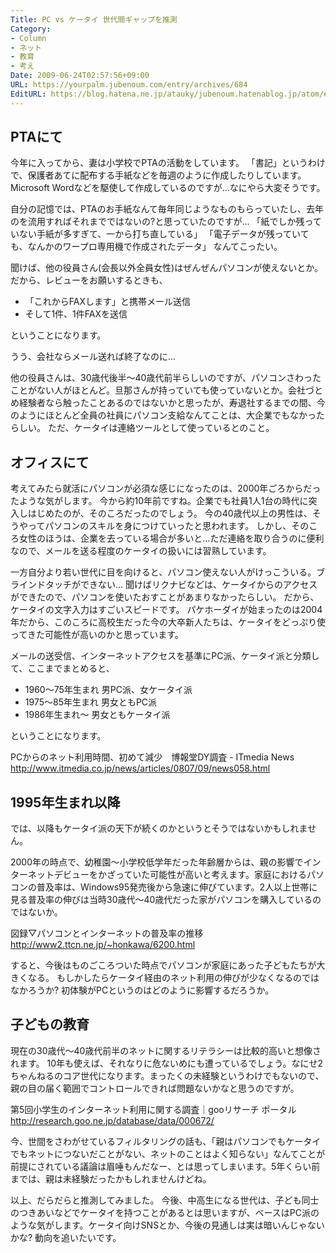 ```yaml
---
Title: PC vs ケータイ 世代間ギャップを推測
Category:
- Column
- ネット
- 教育
- 考え
Date: 2009-06-24T02:57:56+09:00
URL: https://yourpalm.jubenoum.com/entry/archives/684
EditURL: https://blog.hatena.ne.jp/atauky/jubenoum.hatenablog.jp/atom/entry/6653458415120885325
---
```


<h2>PTAにて</h2>

今年に入ってから、妻は小学校でPTAの活動をしています。
「書記」というわけで、保護者あてに配布する手紙などを毎週のように作成したりしています。
Microsoft Wordなどを駆使して作成しているのですが...なにやら大変そうです。

自分の記憶では、PTAのお手紙なんて毎年同じようなものもらっていたし、去年のを流用すればそれまでではないの?と思っていたのですが...
「紙でしか残っていない手紙が多すぎて、一から打ち直している」
「電子データが残っていても、なんかのワープロ専用機で作成されたデータ」
なんてこったい。
<!--more-->
聞けば、他の役員さん(会長以外全員女性)はぜんぜんパソコンが使えないとか。
だから、レビューをお願いするときも、
<ul>
	<li>「これからFAXします」と携帯メール送信</li>
	<li>そして1件、1件FAXを送信</li>
</ul>
ということになります。

うう、会社ならメール送れば終了なのに...

他の役員さんは、30歳代後半～40歳代前半らしいのですが、パソコンさわったことがない人がほとんど。旦那さんが持っていても使っていないとか。会社づとめ経験者なら触ったことあるのではないかと思ったが、寿退社するまでの間、今のようにほとんど全員の社員にパソコン支給なんてことは、大企業でもなかったらしい。
ただ、ケータイは連絡ツールとして使っているとのこと。

<h2>オフィスにて</h2>

考えてみたら就活にパソコンが必須な感じになったのは、2000年ごろからだったような気がします。
今から約10年前ですね。企業でも社員1人1台の時代に突入しはじめたのが、そのころだったのでしょう。
今の40歳代以上の男性は、そうやってパソコンのスキルを身につけていったと思われます。
しかし、そのころ女性のほうは、企業を去っている場合が多いと...ただ連絡を取り合うのに便利なので、メールを送る程度のケータイの扱いには習熟しています。

一方自分より若い世代に目を向けると、パソコン使えない人がけっこういる。ブラインドタッチができない...
聞けばリクナビなどは、ケータイからのアクセスができたので、パソコンを使いたおすことがあまりなかったらしい。
だから、ケータイの文字入力はすごいスピードです。
パケホーダイが始まったのは2004年だから、このころに高校生だった今の大卒新人たちは、ケータイをどっぷり使ってきた可能性が高いのかと思っています。

メールの送受信、インターネットアクセスを基準にPC派、ケータイ派と分類して、ここまでまとめると、
<ul>
	<li>1960～75年生まれ 男PC派、女ケータイ派</li>
	<li>1975～85年生まれ 男女ともPC派</li>
	<li>1986年生まれ～ 男女ともケータイ派</li>
</ul>
ということになります。

PCからのネット利用時間、初めて減少　博報堂DY調査 - ITmedia News
<a href="http://www.itmedia.co.jp/news/articles/0807/09/news058.html">http://www.itmedia.co.jp/news/articles/0807/09/news058.html</a>

<h2>1995年生まれ以降</h2>
では、以降もケータイ派の天下が続くのかというとそうではないかもしれません。

2000年の時点で、幼稚園～小学校低学年だった年齢層からは、親の影響でインターネットデビューをかざっていた可能性が高いと考えます。家庭におけるパソコンの普及率は、Windows95発売後から急速に伸びています。2人以上世帯に見る普及率の伸びは当時30歳代～40歳代だった家がパソコンを購入しているのではないか。

図録▽パソコンとインターネットの普及率の推移
<a href="http://www2.ttcn.ne.jp/~honkawa/6200.html">http://www2.ttcn.ne.jp/~honkawa/6200.html</a>

すると、今後はものごころついた時点でパソコンが家庭にあった子どもたちが大きくなる。
もしかしたらケータイ経由のネット利用の伸びが少なくなるのではなかろうか?
初体験がPCというのはどのように影響するだろうか。

<h2>子どもの教育</h2>
現在の30歳代～40歳代前半のネットに関するリテラシーは比較的高いと想像されます。
10年も使えば、それなりに危ないめにも遭っているでしょう。なにせ2ちゃんねるのコア世代になります。まったくの未経験というわけでもないので、親の目の届く範囲でコントロールできれば問題ないかなと思うのですが。

第5回小学生のインターネット利用に関する調査｜gooリサーチ ポータル
<a href="http://research.goo.ne.jp/database/data/000672/">http://research.goo.ne.jp/database/data/000672/</a>

今、世間をさわがせているフィルタリングの話も、「親はパソコンでもケータイでもネットにつないだことがない、ネットのことはよく知らない」なんてことが前提にされている議論は眉唾もんだなー、とは思ってしまいます。5年くらい前までは、親は未経験だったかもしれませんけどね。

以上、だらだらと推測してみました。
今後、中高生になる世代は、子ども同士のつきあいなどでケータイを持つことがあるとは思いますが、ベースはPC派のような気がします。ケータイ向けSNSとか、今後の見通しは実は暗いんじゃないかな? 動向を追いたいです。
